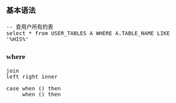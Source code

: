 <span  style="font-family: Simsun,serif; font-size: 17px; ">

### 基本语法

~~~
-- 查用户所有的表
select * from USER_TABLES A WHERE A.TABLE_NAME LIKE '%HIS%'
~~~

### where

~~~
join
left right inner

case when () then
     when () then
~~~

</span>